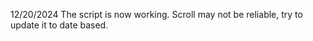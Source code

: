  12/20/2024
 The script is now working.
 Scroll may not be reliable, try to update it to date based.